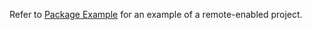 <!-- -*- eval:(visual-line-mode 1) -*- -->

<div data-theme-toc="true"></div>
<div data-guild-docs="true"></div>

Refer to [Package Example](/examples/package) for an example of a remote-enabled project.
